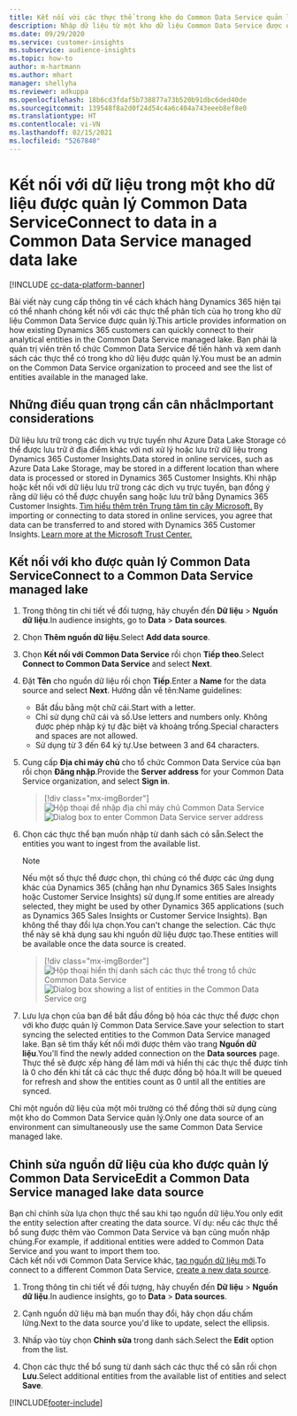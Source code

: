 ```yaml
---
title: Kết nối với các thực thể trong kho do Common Data Service quản lý
description: Nhập dữ liệu từ một kho dữ liệu Common Data Service được quản lý.
ms.date: 09/29/2020
ms.service: customer-insights
ms.subservice: audience-insights
ms.topic: how-to
author: m-hartmann
ms.author: mhart
manager: shellyha
ms.reviewer: adkuppa
ms.openlocfilehash: 18b6cd3fdaf5b738877a73b520b91dbc6ded40de
ms.sourcegitcommit: 139548f8a2d0f24d54c4a6c404a743eeeb8ef8e0
ms.translationtype: HT
ms.contentlocale: vi-VN
ms.lasthandoff: 02/15/2021
ms.locfileid: "5267840"
---
```

# <a name="connect-to-data-in-a-common-data-service-managed-data-lake"></a><span data-ttu-id="1816c-103">Kết nối với dữ liệu trong một kho dữ liệu được quản lý Common Data Service</span><span class="sxs-lookup"><span data-stu-id="1816c-103">Connect to data in a Common Data Service managed data lake</span></span>

[!INCLUDE [cc-data-platform-banner](../includes/cc-data-platform-banner.md)]

<span data-ttu-id="1816c-104">Bài viết này cung cấp thông tin về cách khách hàng Dynamics 365 hiện tại có thể nhanh chóng kết nối với các thực thể phân tích của họ trong kho dữ liệu Common Data Service được quản lý.</span><span class="sxs-lookup"><span data-stu-id="1816c-104">This article provides information on how existing Dynamics 365 customers can quickly connect to their analytical entities in the Common Data Service managed lake.</span></span> <span data-ttu-id="1816c-105">Bạn phải là quản trị viên trên tổ chức Common Data Service để tiến hành và xem danh sách các thực thể có trong kho dữ liệu được quản lý.</span><span class="sxs-lookup"><span data-stu-id="1816c-105">You must be an admin on the Common Data Service organization to proceed and see the list of entities available in the managed lake.</span></span>

## <a name="important-considerations"></a><span data-ttu-id="1816c-106">Những điều quan trọng cần cân nhắc</span><span class="sxs-lookup"><span data-stu-id="1816c-106">Important considerations</span></span>

<span data-ttu-id="1816c-107">Dữ liệu lưu trữ trong các dịch vụ trực tuyến như Azure Data Lake Storage có thể được lưu trữ ở địa điểm khác với nơi xử lý hoặc lưu trữ dữ liệu trong Dynamics 365 Customer Insights.</span><span class="sxs-lookup"><span data-stu-id="1816c-107">Data stored in online services, such as Azure Data Lake Storage, may be stored in a different location than where data is processed or stored in Dynamics 365 Customer Insights.</span></span><span data-ttu-id="1816c-108"> Khi nhập hoặc kết nối với dữ liệu lưu trữ trong các dịch vụ trực tuyến, bạn đồng ý rằng dữ liệu có thể được chuyển sang hoặc lưu trữ bằng Dynamics 365 Customer Insights. [Tìm hiểu thêm trên Trung tâm tin cậy Microsoft.](https://www.microsoft.com/trust-center)</span><span class="sxs-lookup"><span data-stu-id="1816c-108"> By importing or connecting to data stored in online services, you agree that data can be transferred to and stored with Dynamics 365 Customer Insights. [Learn more at the Microsoft Trust Center.](https://www.microsoft.com/trust-center)</span></span>

## <a name="connect-to-a-common-data-service-managed-lake"></a><span data-ttu-id="1816c-109">Kết nối với kho được quản lý Common Data Service</span><span class="sxs-lookup"><span data-stu-id="1816c-109">Connect to a Common Data Service managed lake</span></span>

1. <span data-ttu-id="1816c-110">Trong thông tin chi tiết về đối tượng, hãy chuyển đến **Dữ liệu** > **Nguồn dữ liệu**.</span><span class="sxs-lookup"><span data-stu-id="1816c-110">In audience insights, go to **Data** > **Data sources**.</span></span>

2. <span data-ttu-id="1816c-111">Chọn **Thêm nguồn dữ liệu**.</span><span class="sxs-lookup"><span data-stu-id="1816c-111">Select **Add data source**.</span></span>

3. <span data-ttu-id="1816c-112">Chọn **Kết nối với Common Data Service** rồi chọn **Tiếp theo**.</span><span class="sxs-lookup"><span data-stu-id="1816c-112">Select **Connect to Common Data Service** and select **Next**.</span></span>

4. <span data-ttu-id="1816c-113">Đặt **Tên** cho nguồn dữ liệu rồi chọn **Tiếp**.</span><span class="sxs-lookup"><span data-stu-id="1816c-113">Enter a **Name** for the data source and select **Next**.</span></span> <span data-ttu-id="1816c-114">Hướng dẫn về tên:</span><span class="sxs-lookup"><span data-stu-id="1816c-114">Name guidelines:</span></span> 
   - <span data-ttu-id="1816c-115">Bắt đầu bằng một chữ cái.</span><span class="sxs-lookup"><span data-stu-id="1816c-115">Start with a letter.</span></span>
   - <span data-ttu-id="1816c-116">Chỉ sử dụng chữ cái và số.</span><span class="sxs-lookup"><span data-stu-id="1816c-116">Use letters and numbers only.</span></span> <span data-ttu-id="1816c-117">Không được phép nhập ký tự đặc biệt và khoảng trống.</span><span class="sxs-lookup"><span data-stu-id="1816c-117">Special characters and spaces are not allowed.</span></span>
   - <span data-ttu-id="1816c-118">Sử dụng từ 3 đến 64 ký tự.</span><span class="sxs-lookup"><span data-stu-id="1816c-118">Use between 3 and 64 characters.</span></span>

5. <span data-ttu-id="1816c-119">Cung cấp **Địa chỉ máy chủ** cho tổ chức Common Data Service của bạn rồi chọn **Đăng nhập**.</span><span class="sxs-lookup"><span data-stu-id="1816c-119">Provide the **Server address** for your Common Data Service organization, and select **Sign in**.</span></span>

   > [!div class="mx-imgBorder"]
   > <span data-ttu-id="1816c-120">![Hộp thoại để nhập địa chỉ máy chủ Common Data Service](media/enter-CDS-org-details.png)</span><span class="sxs-lookup"><span data-stu-id="1816c-120">![Dialog box to enter Common Data Service server address](media/enter-CDS-org-details.png)</span></span>

6. <span data-ttu-id="1816c-121">Chọn các thực thể bạn muốn nhập từ danh sách có sẵn.</span><span class="sxs-lookup"><span data-stu-id="1816c-121">Select the entities you want to ingest from the available list.</span></span>    

   > [!NOTE]
   > <span data-ttu-id="1816c-122">Nếu một số thực thể được chọn, thì chúng có thể được các ứng dụng khác của Dynamics 365 (chẳng hạn như Dynamics 365 Sales Insights hoặc Customer Service Insights) sử dụng.</span><span class="sxs-lookup"><span data-stu-id="1816c-122">If some entities are already selected, they might be used by other Dynamics 365 applications (such as Dynamics 365 Sales Insights or Customer Service Insights).</span></span> <span data-ttu-id="1816c-123">Bạn không thể thay đổi lựa chọn.</span><span class="sxs-lookup"><span data-stu-id="1816c-123">You can't change the selection.</span></span> <span data-ttu-id="1816c-124">Các thực thể này sẽ khả dụng sau khi nguồn dữ liệu được tạo.</span><span class="sxs-lookup"><span data-stu-id="1816c-124">These entities will be available once the data source is created.</span></span>

   > [!div class="mx-imgBorder"]
   > <span data-ttu-id="1816c-125">![Hộp thoại hiển thị danh sách các thực thể trong tổ chức Common Data Service](media/select-analytical-entities.png)</span><span class="sxs-lookup"><span data-stu-id="1816c-125">![Dialog box showing a list of entities in the Common Data Service org](media/select-analytical-entities.png)</span></span>

7. <span data-ttu-id="1816c-126">Lưu lựa chọn của bạn để bắt đầu đồng bộ hóa các thực thể được chọn với kho được quản lý Common Data Service.</span><span class="sxs-lookup"><span data-stu-id="1816c-126">Save your selection to start syncing the selected entities to the Common Data Service managed lake.</span></span> <span data-ttu-id="1816c-127">Bạn sẽ tìm thấy kết nối mới được thêm vào trang **Nguồn dữ liệu**.</span><span class="sxs-lookup"><span data-stu-id="1816c-127">You'll find the newly added connection on the **Data sources** page.</span></span> <span data-ttu-id="1816c-128">Thực thể sẽ được xếp hàng để làm mới và hiển thị các thực thể được tính là 0 cho đến khi tất cả các thực thể được đồng bộ hóa.</span><span class="sxs-lookup"><span data-stu-id="1816c-128">It will be queued for refresh and show the entities count as 0 until all the entities are synced.</span></span>

<span data-ttu-id="1816c-129">Chỉ một nguồn dữ liệu của một môi trường có thể đồng thời sử dụng cùng một kho do Common Data Service quản lý.</span><span class="sxs-lookup"><span data-stu-id="1816c-129">Only one data source of an environment can simultaneously use the same Common Data Service managed lake.</span></span>

## <a name="edit-a-common-data-service-managed-lake-data-source"></a><span data-ttu-id="1816c-130">Chỉnh sửa nguồn dữ liệu của kho được quản lý Common Data Service</span><span class="sxs-lookup"><span data-stu-id="1816c-130">Edit a Common Data Service managed lake data source</span></span>

<span data-ttu-id="1816c-131">Bạn chỉ chỉnh sửa lựa chọn thực thể sau khi tạo nguồn dữ liệu.</span><span class="sxs-lookup"><span data-stu-id="1816c-131">You only edit the entity selection after creating the data source.</span></span> <span data-ttu-id="1816c-132">Ví dụ: nếu các thực thể bổ sung được thêm vào Common Data Service và bạn cũng muốn nhập chúng.</span><span class="sxs-lookup"><span data-stu-id="1816c-132">For example, if additional entities were added to Common Data Service and you want to import them too.</span></span>    
<span data-ttu-id="1816c-133">Cách kết nối với Common Data Service khác, [tạo nguồn dữ liệu mới](#connect-to-a-common-data-service-managed-lake).</span><span class="sxs-lookup"><span data-stu-id="1816c-133">To connect to a different Common Data Service, [create a new data source](#connect-to-a-common-data-service-managed-lake).</span></span>

1. <span data-ttu-id="1816c-134">Trong thông tin chi tiết về đối tượng, hãy chuyển đến **Dữ liệu** > **Nguồn dữ liệu**.</span><span class="sxs-lookup"><span data-stu-id="1816c-134">In audience insights, go to **Data** > **Data sources**.</span></span>

2. <span data-ttu-id="1816c-135">Cạnh nguồn dữ liệu mà bạn muốn thay đổi, hãy chọn dấu chấm lửng.</span><span class="sxs-lookup"><span data-stu-id="1816c-135">Next to the data source you'd like to update, select the ellipsis.</span></span>

3. <span data-ttu-id="1816c-136">Nhấp vào tùy chọn **Chỉnh sửa** trong danh sách.</span><span class="sxs-lookup"><span data-stu-id="1816c-136">Select the **Edit** option from the list.</span></span>

4. <span data-ttu-id="1816c-137">Chọn các thực thể bổ sung từ danh sách các thực thể có sẵn rồi chọn **Lưu**.</span><span class="sxs-lookup"><span data-stu-id="1816c-137">Select additional entities from the available list of entities and select **Save**.</span></span>


[!INCLUDE[footer-include](../includes/footer-banner.md)]